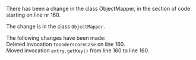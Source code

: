 There has been a change in the class ObjectMapper, in the section of code starting on line nr 160.
  
The change is in the class ```ObjectMapper```.
  
The following changes have been made:  
Deleted invocation ```toUnderscoreCase``` on line 160.  
Moved invocation ```entry.getKey()``` from line 160 to line 160.  

